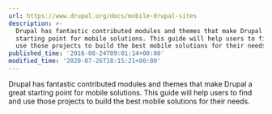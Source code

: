 ```yaml
---
url: https://www.drupal.org/docs/mobile-drupal-sites
description: >-
  Drupal has fantastic contributed modules and themes that make Drupal a great
  starting point for mobile solutions. This guide will help users to find and
  use those projects to build the best mobile solutions for their needs.
published_time: '2016-08-24T09:01:14+00:00'
modified_time: '2020-07-26T18:15:21+00:00'
---
```

Drupal has fantastic contributed modules and themes that make Drupal a great starting point for mobile solutions. This guide will help users to find and use those projects to build the best mobile solutions for their needs.